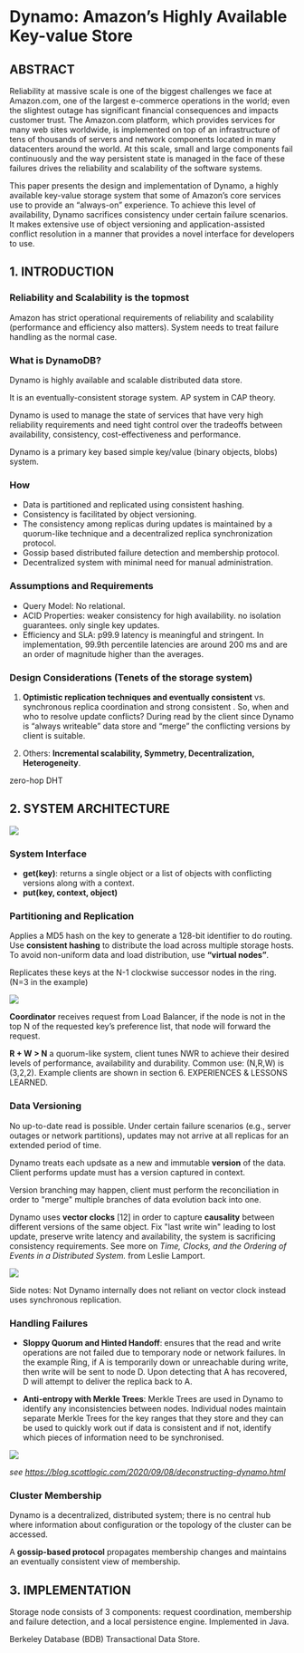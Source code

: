 # Dynamo: Amazon’s Highly Available Key-value Store

## ABSTRACT
Reliability at massive scale is one of the biggest challenges we face at Amazon.com, one of the largest e-commerce operations in the world; even the slightest outage has significant financial consequences and impacts customer trust. The Amazon.com platform, which provides services for many web sites worldwide, is implemented on top of an infrastructure of tens of thousands of servers and network components located in many datacenters around the world. At this scale, small and large components fail continuously and the way persistent state is managed in the face of these failures drives the reliability and scalability of the software systems.

This paper presents the design and implementation of Dynamo, a highly available key-value storage system that some of Amazon’s core services use to provide an “always-on” experience. To achieve this level of availability, Dynamo sacrifices consistency under certain failure scenarios. It makes extensive use of object versioning and application-assisted conflict resolution in a manner that provides a novel interface for developers to use.

## 1. INTRODUCTION

### Reliability and Scalability is the topmost

Amazon has strict operational requirements of reliability and scalability (performance and efficiency also matters). System needs to treat failure handling as the normal case.

### What is DynamoDB?

Dynamo is highly available and scalable distributed data store. 

It is an eventually-consistent storage system. AP system in CAP theory. 

Dynamo is used to manage the state of services that have very high reliability requirements and need tight control over the tradeoffs between availability, consistency, cost-effectiveness and performance. 

Dynamo is a primary key based simple key/value (binary objects, blobs) system.

### How 
- Data is partitioned and replicated using consistent hashing. 
- Consistency is facilitated by object versioning. 
- The consistency among replicas during updates is maintained by a quorum-like technique and a decentralized replica synchronization protocol. 
- Gossip based distributed failure detection and membership protocol. 
- Decentralized system with minimal need for manual administration. 


### Assumptions and Requirements

- Query Model: No relational.
- ACID Properties: weaker consistency for high availability. no isolation guarantees. only single key updates.
- Efficiency and SLA: p99.9 latency is meaningful and stringent. In implementation, 99.9th percentile latencies are around 200 ms and are an order of magnitude higher than the averages.

### Design Considerations (Tenets of the storage system)

1. **Optimistic replication techniques and eventually consistent** vs. synchronous replica coordination and strong consistent . So, when and who to resolve update conflicts? During read by the client since Dynamo is “always writeable” data store and “merge” the conflicting versions by client is suitable.

2. Others: **Incremental scalability, Symmetry, Decentralization, Heterogeneity**.


zero-hop DHT

## 2. SYSTEM ARCHITECTURE

![](/images/Dynamo_Amazon_Highly_Available_Key-value_Store/2.png)

### System Interface

- **get(key)**: returns a single object or a list of objects with conflicting versions along with a context. 
- **put(key, context, object)**

### Partitioning and Replication

Applies a MD5 hash on the key to generate a 128-bit identifier to do routing. Use **consistent hashing** to distribute the load across multiple storage hosts. To avoid non-uniform data and load distribution, use **“virtual nodes”**.

Replicates these keys at the N-1 clockwise successor nodes in the ring. (N=3 in the example)

![](/images/Dynamo_Amazon_Highly_Available_Key-value_Store/1.png)

**Coordinator** receives request from Load Balancer, if the node is not in the top N of the requested key’s preference list, that node will forward the request.

**R + W > N** a quorum-like system, client tunes NWR to achieve their desired levels of performance, availability and durability. Common use: (N,R,W) is (3,2,2). Example clients are shown in section 6. EXPERIENCES & LESSONS LEARNED.

### Data Versioning

No up-to-date read is possible. Under certain failure scenarios (e.g., server outages or network partitions), updates may not arrive at all replicas for an extended period of time.

Dynamo treats each updsate as a new and immutable **version** of the data. Client performs update must has a version captured in context.

Version branching may happen, client must perform the reconciliation in order to "merge" multiple branches of data evolution back into one.

Dynamo uses **vector clocks** [12] in order to capture **causality** between different versions of the same object. Fix "last write win" leading to lost update, preserve write latency and availability, the system is sacrificing consistency requirements. See more on *Time, Clocks, and the Ordering of Events in a Distributed System.* from Leslie Lamport. 

![](/images/Dynamo_Amazon_Highly_Available_Key-value_Store/3.png)

Side notes: Not Dynamo internally does not reliant on vector clock instead uses synchronous replication.

### Handling Failures

- **Sloppy Quorum and Hinted Handoff**: ensures that the read and write operations are not failed due to temporary node or network failures. In the example Ring, if A is temporarily down or unreachable during write, then write will be sent to node D. Upon detecting that A has recovered, D will attempt to deliver the replica back to A. 

- **Anti-entropy with Merkle Trees**: Merkle Trees are used in Dynamo to identify any inconsistencies between nodes. Individual nodes maintain separate Merkle Trees for the key ranges that they store and they can be used to quickly work out if data is consistent and if not, identify which pieces of information need to be synchronised.

![](/images/Dynamo_Amazon_Highly_Available_Key-value_Store/4.png)

*see https://blog.scottlogic.com/2020/09/08/deconstructing-dynamo.html*

### Cluster Membership

Dynamo is a decentralized, distributed system; there is no central hub where information about configuration or the topology of the cluster can be accessed. 

A **gossip-based protocol** propagates membership changes and maintains an eventually consistent view of membership.

## 3. IMPLEMENTATION

Storage node consists of 3 components: request coordination, membership and failure detection, and a local persistence engine. Implemented in Java.

Berkeley Database (BDB) Transactional Data Store.



